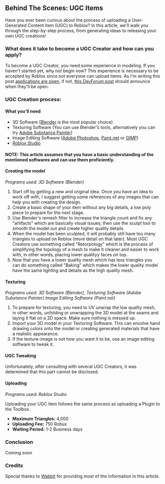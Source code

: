 
## **Behind The Scenes: UGC Items**

Have you ever been curious about the process of uploading a User-Generated Content item (UGC) to Roblox? In this article, we'll walk you through the step-by-step process, from generating ideas to releasing your own UGC creations!

### **What does it take to become a UGC Creator and how can you apply?**

To become a UGC Creator, you need some experience in modeling. If you haven't started yet, why not begin now? This experience is necessary to be accepted by Roblox since not everyone can upload items. As I'm writing this post [applications are open](https://roblox.qualtrics.com/jfe/form/SV_56I0Jyo6Pz3ksUS), if not, [this DevForum post](https://devforum.roblox.com/t/updates-and-changes-to-the-ugc-catalog-application/1974990) should announce when they'll be open. 

### **UGC Creation process:**

#### **What you'll need**
- 3D Software ([Blender](https://www.blender.org/) is the most popular choice)
- Texturing Software (You can use Blender's tools, alternatively you can try [Adobe Substance Painter](https://www.adobe.com/products/substance3d-painter.html))
- Image Editing Software ([Adobe Photoshop](https://www.adobe.com/products/photoshop.html), [Paint.net](https://www.getpaint.net/) or [GIMP](https://www.gimp.org/))
- [Roblox Studio](https://www.roblox.com/create)


#### **NOTE:** This article assumes that you have a basic understanding of the mentioned softwares and can use them proficiently.

#### **Creating the model**
*Programs used: 3D Software (Blender)*
1. Start off by getting a new and original idea. Once you have an idea to work off with, I suggest getting some references of any images that can help you with creating the design.
2. Create a basic shape of your item without any big details, a low poly piece to prepare for the next stage.
3. Use Blender's remesh filter to increase the triangle count and fix any "artifacts" which are basically visual issues, then use the sculpt tool to smooth the model out and create higher quality details.
4. When the model has been sculpted, it will probably still have too many triangles to upload on Roblox (more detail on that later). Most UGC Creators use something called "Retorpology" which is the process of simplifying the topology of a mesh to make it cleaner and easier to work with, in other words, placing lower qualityy faces on top.
5. Now that you have a lower quality mesh which has less triangles you can do something called "Baking" which makes the lower quality model have the  same lighting and details as the high quality mesh. 

#### **Texturing**
*Programs used: 3D Software (Blender), Texturing Software (Adobe Substance Painter) Image Editing Software (Paint.net)*
1. To prepare for texturing, you need to UV unwrap the low quality mesh, in other words, unfolding or unwrapping the 3D model at the seams and laying it flat on a 2D space. Make sure nothing is messed up.
2. Import your 3D model in your Texturing Software. This can envolve hand drawing colors onto the model or creating generated materials that have a realistic appearance.
3. If the texture-image is not how you want it to be, use an image editing software to tweak it.

#### **UGC Tweaking**
Unfortunately, after consulting with several UGC Creators, it was determined that this part cannot be disclosed.

#### **Uploading**
*Programs used: Roblox Studio*

Uploading your UGC item follows the same process as uploading a Plugin to the Toolbox. 
- **Maximum Triangles:** 4,000
- **Uploading Fee:** 750 Robux
- **Waiting Period:** 1-2 Business days

### **Conclusion**
Coming soon

### **Credits**
Special thanks to [Wabbit](https://www.rolimons.com/player/48545285) for providing most of the information in this article.
